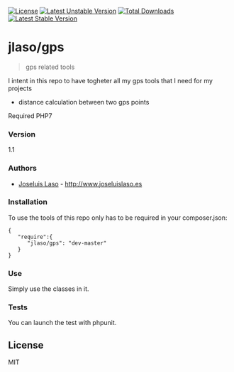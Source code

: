 [![License](https://poser.pugx.org/jlaso/gps/license.svg)](https://packagist.org/packages/jlaso/gps)
[![Latest Unstable Version](https://poser.pugx.org/jlaso/gps/v/unstable.svg)](https://packagist.org/packages/jlaso/gps)
[![Total Downloads](https://poser.pugx.org/jlaso/gps/downloads.svg)](https://packagist.org/packages/jlaso/gps)
[![Latest Stable Version](https://poser.pugx.org/jlaso/gps/v/stable.svg)](https://packagist.org/packages/jlaso/gps)

# jlaso/gps

> gps related tools


I intent in this repo to have togheter all my gps tools that I need for my projects

  - distance calculation between two gps points


Required PHP7

### Version
1.1

### Authors

* [Joseluis Laso] - <http://www.joseluislaso.es>


### Installation

To use the tools of this repo only has to be required in your composer.json:

```
{
   "require":{
      "jlaso/gps": "dev-master"
   }
}
```


### Use

Simply use the classes in it.

### Tests

You can launch the test with phpunit.

License
----

MIT




[Joseluis Laso]:http://www.joseluislaso.es/



